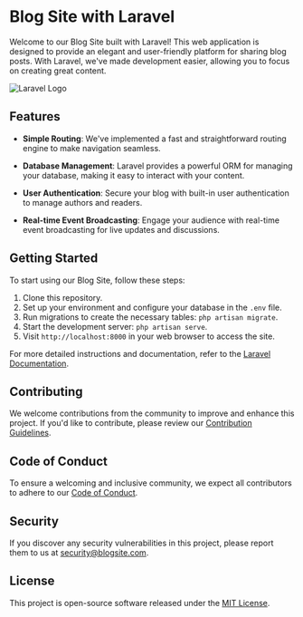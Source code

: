 # Blog Site with Laravel

Welcome to our Blog Site built with Laravel! This web application is designed to provide an elegant and user-friendly platform for sharing blog posts. With Laravel, we've made development easier, allowing you to focus on creating great content.

![Laravel Logo](https://raw.githubusercontent.com/laravel/art/master/logo-lockup/5%20SVG/2%20CMYK/1%20Full%20Color/laravel-logolockup-cmyk-red.svg)

## Features

- **Simple Routing**: We've implemented a fast and straightforward routing engine to make navigation seamless.

- **Database Management**: Laravel provides a powerful ORM for managing your database, making it easy to interact with your content.

- **User Authentication**: Secure your blog with built-in user authentication to manage authors and readers.

- **Real-time Event Broadcasting**: Engage your audience with real-time event broadcasting for live updates and discussions.

## Getting Started

To start using our Blog Site, follow these steps:

1. Clone this repository.
2. Set up your environment and configure your database in the `.env` file.
3. Run migrations to create the necessary tables: `php artisan migrate`.
4. Start the development server: `php artisan serve`.
5. Visit `http://localhost:8000` in your web browser to access the site.

For more detailed instructions and documentation, refer to the [Laravel Documentation](https://laravel.com/docs).

## Contributing

We welcome contributions from the community to improve and enhance this project. If you'd like to contribute, please review our [Contribution Guidelines](CONTRIBUTING.md).

## Code of Conduct

To ensure a welcoming and inclusive community, we expect all contributors to adhere to our [Code of Conduct](CODE_OF_CONDUCT.md).

## Security

If you discover any security vulnerabilities in this project, please report them to us at [security@blogsite.com](mailto:security@blogsite.com).

## License

This project is open-source software released under the [MIT License](LICENSE).

